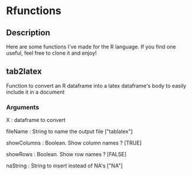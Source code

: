 # Rfunctions

## Description
             
Here are some functions I've made for the R language. If you find one useful,
feel free to clone it and enjoy!


## tab2latex

Function to convert an R dataframe into a latex dataframe's body to easily 
include it in a document

### Arguments

X : dataframe to convert

fileName : String to name the output file ["tablatex"]

showColumns : Boolean. Show column names ? [TRUE]

showRows : Boolean. Show row names ? [FALSE]

naString : String to insert instead of NA's ["NA"]
